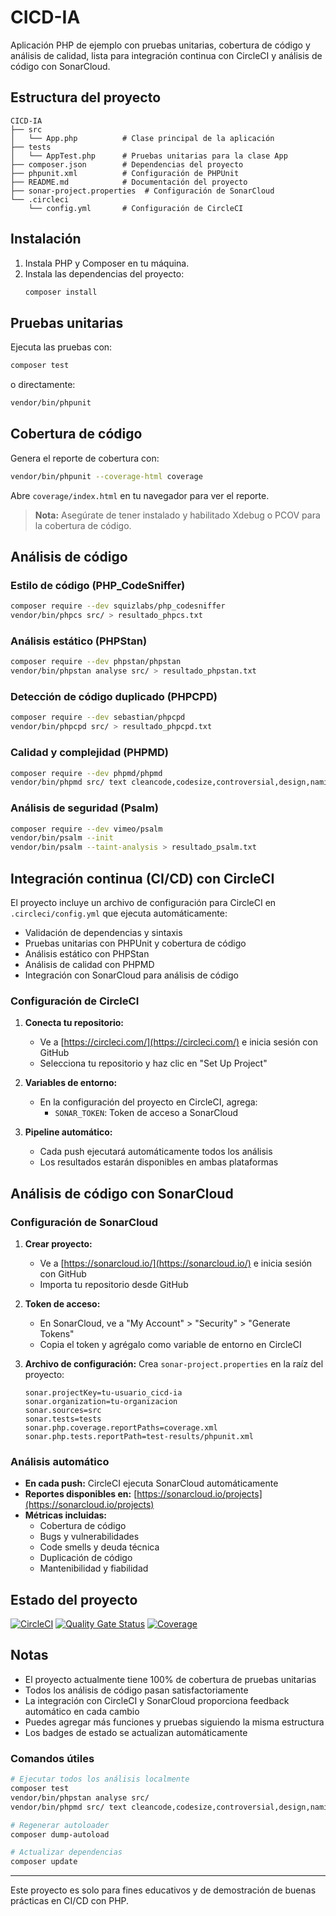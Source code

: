 # CICD-IA

Aplicación PHP de ejemplo con pruebas unitarias, cobertura de código y análisis de calidad, lista para integración continua con CircleCI y análisis de código con SonarCloud.

## Estructura del proyecto

```
CICD-IA
├── src
│   └── App.php          # Clase principal de la aplicación
├── tests
│   └── AppTest.php      # Pruebas unitarias para la clase App
├── composer.json        # Dependencias del proyecto
├── phpunit.xml          # Configuración de PHPUnit
├── README.md            # Documentación del proyecto
├── sonar-project.properties  # Configuración de SonarCloud
└── .circleci
    └── config.yml       # Configuración de CircleCI
```

## Instalación

1. Instala PHP y Composer en tu máquina.
2. Instala las dependencias del proyecto:
   ```sh
   composer install
   ```

## Pruebas unitarias

Ejecuta las pruebas con:
```sh
composer test
```
o directamente:
```sh
vendor/bin/phpunit
```

## Cobertura de código

Genera el reporte de cobertura con:
```sh
vendor/bin/phpunit --coverage-html coverage
```
Abre `coverage/index.html` en tu navegador para ver el reporte.

> **Nota:** Asegúrate de tener instalado y habilitado Xdebug o PCOV para la cobertura de código.

## Análisis de código

### Estilo de código (PHP_CodeSniffer)
```sh
composer require --dev squizlabs/php_codesniffer
vendor/bin/phpcs src/ > resultado_phpcs.txt
```

### Análisis estático (PHPStan)
```sh
composer require --dev phpstan/phpstan
vendor/bin/phpstan analyse src/ > resultado_phpstan.txt
```

### Detección de código duplicado (PHPCPD)
```sh
composer require --dev sebastian/phpcpd
vendor/bin/phpcpd src/ > resultado_phpcpd.txt
```

### Calidad y complejidad (PHPMD)
```sh
composer require --dev phpmd/phpmd
vendor/bin/phpmd src/ text cleancode,codesize,controversial,design,naming,unusedcode > resultado_phpmd.txt
```

### Análisis de seguridad (Psalm)
```sh
composer require --dev vimeo/psalm
vendor/bin/psalm --init
vendor/bin/psalm --taint-analysis > resultado_psalm.txt
```

## Integración continua (CI/CD) con CircleCI

El proyecto incluye un archivo de configuración para CircleCI en `.circleci/config.yml` que ejecuta automáticamente:
- Validación de dependencias y sintaxis
- Pruebas unitarias con PHPUnit y cobertura de código
- Análisis estático con PHPStan
- Análisis de calidad con PHPMD
- Integración con SonarCloud para análisis de código

### Configuración de CircleCI

1. **Conecta tu repositorio:**
   - Ve a [https://circleci.com/](https://circleci.com/) e inicia sesión con GitHub
   - Selecciona tu repositorio y haz clic en "Set Up Project"

2. **Variables de entorno:**
   - En la configuración del proyecto en CircleCI, agrega:
     - `SONAR_TOKEN`: Token de acceso a SonarCloud

3. **Pipeline automático:**
   - Cada push ejecutará automáticamente todos los análisis
   - Los resultados estarán disponibles en ambas plataformas

## Análisis de código con SonarCloud

### Configuración de SonarCloud

1. **Crear proyecto:**
   - Ve a [https://sonarcloud.io/](https://sonarcloud.io/) e inicia sesión con GitHub
   - Importa tu repositorio desde GitHub

2. **Token de acceso:**
   - En SonarCloud, ve a "My Account" > "Security" > "Generate Tokens"
   - Copia el token y agrégalo como variable de entorno en CircleCI

3. **Archivo de configuración:**
   Crea `sonar-project.properties` en la raíz del proyecto:
   ```properties
   sonar.projectKey=tu-usuario_cicd-ia
   sonar.organization=tu-organizacion
   sonar.sources=src
   sonar.tests=tests
   sonar.php.coverage.reportPaths=coverage.xml
   sonar.php.tests.reportPath=test-results/phpunit.xml
   ```

### Análisis automático

- **En cada push:** CircleCI ejecuta SonarCloud automáticamente
- **Reportes disponibles en:** [https://sonarcloud.io/projects](https://sonarcloud.io/projects)
- **Métricas incluidas:**
  - Cobertura de código
  - Bugs y vulnerabilidades
  - Code smells y deuda técnica
  - Duplicación de código
  - Mantenibilidad y fiabilidad

## Estado del proyecto

[![CircleCI](https://circleci.com/gh/tu-usuario/cicd-ia.svg?style=shield)](https://circleci.com/gh/tu-usuario/cicd-ia)
[![Quality Gate Status](https://sonarcloud.io/api/project_badges/measure?project=tu-usuario_cicd-ia&metric=alert_status)](https://sonarcloud.io/summary/new_code?id=tu-usuario_cicd-ia)
[![Coverage](https://sonarcloud.io/api/project_badges/measure?project=tu-usuario_cicd-ia&metric=coverage)](https://sonarcloud.io/summary/new_code?id=tu-usuario_cicd-ia)

## Notas

- El proyecto actualmente tiene 100% de cobertura de pruebas unitarias
- Todos los análisis de código pasan satisfactoriamente
- La integración con CircleCI y SonarCloud proporciona feedback automático en cada cambio
- Puedes agregar más funciones y pruebas siguiendo la misma estructura
- Los badges de estado se actualizan automáticamente

### Comandos útiles

```sh
# Ejecutar todos los análisis localmente
composer test
vendor/bin/phpstan analyse src/
vendor/bin/phpmd src/ text cleancode,codesize,controversial,design,naming,unusedcode

# Regenerar autoloader
composer dump-autoload

# Actualizar dependencias
composer update
```

---

Este proyecto es solo para fines educativos y de demostración de buenas prácticas en CI/CD con PHP.
